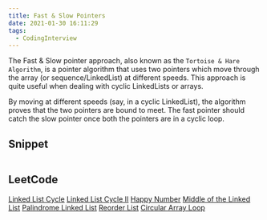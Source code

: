 ```yaml
---
title: Fast & Slow Pointers
date: 2021-01-30 16:11:29
tags:
  - CodingInterview
---
```

The Fast & Slow pointer approach, also known as the `Tortoise & Hare Algorithm`, is a pointer algorithm that uses two pointers which move through the array (or sequence/LinkedList) at different speeds. This approach is quite useful when dealing with cyclic LinkedLists or arrays.

By moving at different speeds (say, in a cyclic LinkedList), the algorithm proves that the two pointers are bound to meet. The fast pointer should catch the slow pointer once both the pointers are in a cyclic loop.

## Snippet
```python

```

## LeetCode
[Linked List Cycle](https://leetcode.com/problems/linked-list-cycle/)
[Linked List Cycle II](https://leetcode.com/problems/linked-list-cycle-ii/)
[Happy Number](https://leetcode.com/problems/happy-number/)
[Middle of the Linked List](https://leetcode.com/problems/middle-of-the-linked-list/)
[Palindrome Linked List](https://leetcode.com/problems/palindrome-linked-list/)
[Reorder List](https://leetcode.com/problems/reorder-list/)
[Circular Array Loop](https://leetcode.com/problems/circular-array-loop/)
